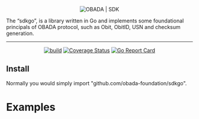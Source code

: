 <div align="center">
  <img class="logo" src="https://www.obada.io/assets/logo/obada-logo-light.svg" alt="OBADA | SDK"/>
</div>

The “sdkgo”, is a library written in Go and implements some foundational principals of OBADA protocol, such as Obit, ObitID, USN and checksum generation.

---

<div align="center">

[![build](https://github.com/obada-foundation/sdkgo/actions/workflows/ci.yml/badge.svg)](https://github.com/obada-foundation/sdkgo/actions/workflows/ci.yml)&nbsp;[![Coverage Status](https://coveralls.io/repos/github/obada-foundation/sdkgo/badge.svg?branch=master)](https://coveralls.io/github/obada-foundation/sdkgo?branch=master)&nbsp;[![Go Report Card](https://goreportcard.com/badge/github.com/obada-foundation/sdkgo)](https://goreportcard.com/report/github.com/obada-foundation/sdkgo)

</div>

## Install
Normally you would simply import "github.com/obada-foundation/sdkgo".

# Examples
